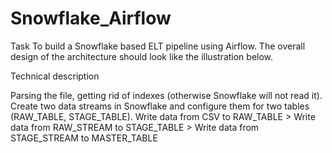 # Snowflake_Airflow

Task
To build a Snowflake based ELT pipeline using Airflow. The overall design of the architecture should look like the illustration below.

Technical description

Parsing the file, getting rid of indexes (otherwise Snowflake will not read it).
Create two data streams in Snowflake and configure them for two tables (RAW_TABLE, STAGE_TABLE).
Write data from CSV to RAW_TABLE >
Write data from RAW_STREAM to STAGE_TABLE >
Write data from STAGE_STREAM to MASTER_TABLE

